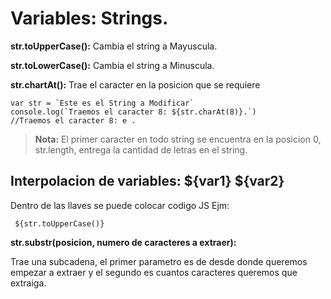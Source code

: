 # Variables: Strings.

**str.toUpperCase():** Cambia el string a Mayuscula.

**str.toLowerCase():** Cambia el string a Minuscula.

**str.chartAt():** Trae el caracter en la posicion que se requiere

    var str = `Este es el String a Modificar`
    console.log(`Traemos el caracter 8: ${str.charAt(8)}.`)
    //Traemos el caracter 8: e .

> **Nota:** El primer caracter en todo string se encuentra en la posicion 0,
> str.length, entrega la cantidad de letras en el string.


## Interpolacion de variables: ${var1} ${var2}

Dentro de las llaves se puede colocar codigo JS Ejm:
   
     ${str.toUpperCase()} 

**str.substr(posicion, numero de caracteres a extraer):**

Trae una subcadena, el primer parametro es de desde donde queremos empezar a extraer y el segundo es cuantos caracteres queremos que extraiga.
